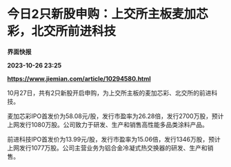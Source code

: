 # 今日2只新股申购：上交所主板麦加芯彩，北交所前进科技
**界面快报**

**2023-10-26 23:25**

**https://www.jiemian.com/article/10294580.html**

10月27日，共有2只新股开启申购，为上交所主板的麦加芯彩、北交所的前进科技。

麦加芯彩IPO首发价为58.08元/股，发行市盈率为26.28倍，发行2700万股，预计上网发行1080万股。公司致力于研发、生产和销售高性能多品类涂料产品。

前进科技IPO首发价为13.99元/股，发行市盈率为15.06倍，发行1346万股，预计上网发行1077万股。公司主营业务为铝合金冷凝式热交换器的研发、生产和销售。